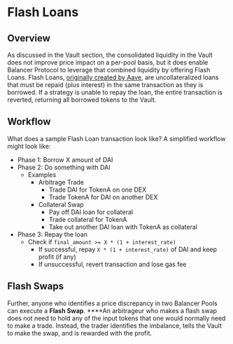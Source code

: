 # Flash Loans

## Overview

As discussed in the Vault section, the consolidated liquidity in the Vault does not improve price impact on a per-pool basis, but it does enable Balancer Protocol to leverage that combined liquidity by offering Flash Loans. Flash Loans, [originally created by Aave](https://aave.com/flash-loans/), are uncollateralized loans that must be repaid \(plus interest\) in the same transaction as they is borrowed. If a strategy is unable to repay the loan, the entire transaction is reverted, returning all borrowed tokens to the Vault.

## Workflow

What does a sample Flash Loan transaction look like? A simplified workflow might look like:

* Phase 1: Borrow X amount of DAI
* Phase 2: Do something with DAI
  * Examples
    * Arbitrage Trade
      * Trade DAI for TokenA on one DEX
      * Trade TokenA for DAI on another DEX
    * Collateral Swap
      * Pay off DAI loan for collateral
      * Trade collateral for TokenA
      * Take out another DAI loan with TokenA as collateral
* Phase 3: Repay the loan
  * Check if `final_amount >= X * (1 + interest_rate)`
    * If successful, repay `X * (1 + interest_rate)` of DAI and keep profit \(if any\)
    * If unsuccessful, revert transaction and lose gas fee

## Flash Swaps

Further, anyone who identifies a price discrepancy in two Balancer Pools can execute a **Flash Swap**. ****An arbitrageur who makes a flash swap does not need to hold any of the input tokens that one would normally need to make a trade. Instead, the trader identifies the imbalance, tells the Vault to make the swap, and is rewarded with the profit.

